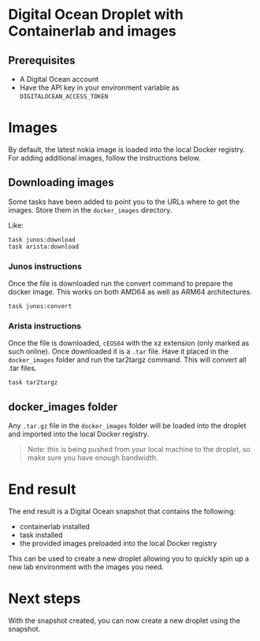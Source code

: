 # Digital Ocean Droplet with Containerlab and images

## Prerequisites
- A Digital Ocean account
- Have the API key in your environment variable as `DIGITALOCEAN_ACCESS_TOKEN`


# Images
By default, the latest nokia image is loaded into the local Docker registry. For adding additional images, follow the instructions below.

## Downloading images

Some tasks have been added to point you to the URLs where to get the images. Store them in the `docker_images` directory.

Like:

    task junos:download
    task arista:download

### Junos instructions

Once the file is downloaded run the convert command to prepare the docker image. This works on both AMD64 as well as ARM64 architectures.

    task junos:convert

### Arista instructions
Once the file is downloaded, `cEOS64` with the xz extension (only marked as such online). Once downloaded it is a `.tar` file. Have it placed in the `docker_images` folder and run the tar2targz command. This will convert all .tar files.

    task tar2targz


## docker_images folder

Any `.tar.gz` file in the `docker_images` folder will be loaded into the droplet and imported into the local Docker registry.

> Note: this is being pushed from your local machine to the droplet, so make sure you have enough bandwidth.

# End result
The end result is a Digital Ocean snapshot that contains the following:

* containerlab installed
* task installed
* the provided images preloaded into the local Docker registry

This can be used to create a new droplet allowing you to quickly spin up a new lab environment with the images you need.

# Next steps

With the snapshot created, you can now create a new droplet using the snapshot.